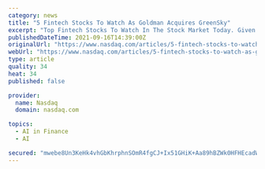 ```yaml
---
category: news
title: "5 Fintech Stocks To Watch As Goldman Acquires GreenSky"
excerpt: "Top Fintech Stocks To Watch In The Stock Market Today. Given the convenience and pandemic-driven necessity of digital payment solutions, fintech stocks continue to be attractive o"
publishedDateTime: 2021-09-16T14:39:00Z
originalUrl: "https://www.nasdaq.com/articles/5-fintech-stocks-to-watch-as-goldman-acquires-greensky-2021-09-16"
webUrl: "https://www.nasdaq.com/articles/5-fintech-stocks-to-watch-as-goldman-acquires-greensky-2021-09-16"
type: article
quality: 34
heat: 34
published: false

provider:
  name: Nasdaq
  domain: nasdaq.com

topics:
  - AI in Finance
  - AI

secured: "mwebe8Un3KeHk4vhGbKhrphnSOmR4fgCJ+Ix51GHiK+Aa89hBZWk0HFHEcadWsKvA9lQswjC5yZEMsBujCqhjB40M716BEJ7oXc5YU+o2PC9pbOgwyiX3zMge+c/S9DVD/YmbcXtr2/wGwdQRtM7U5ylAwTH3sdeNTcNeR6aFneSsfZO98yJuKQWCBkMC7B4lKYQog7uMA/U97flORMiQo1Ww3usKtB3ieP1ueu5/AUXwzkiIUgnT/DBzak0TdvUFRw4e7+/ouqIKytm2Wh2UJFlpleWe7+5VMJaqH16L4gdP+QD1Bh0S+7+eeSLIC35BCzF9i9/QG6w3lbbOBfNI6SO6WuMCmlTSHIIwHVRppI=;e8mkqS4YZhuvYJEG6KdUMA=="
---
```


